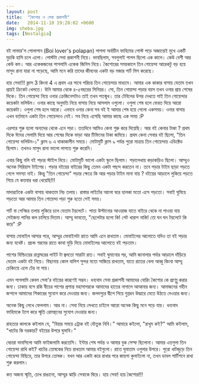 ```yaml
---
layout: post
title:  "কৈশোর ও সেবা প্রকাশনী"
date:   2014-11-10 19:28:02 +0600
img: sheba.jpg
tags: [Nostalgia]
---
```


বই লাভার'স পোলাপান (Boi lover's polapan) পাগলা অর্বাচীন ফাহিমের পোস্ট পড়ে অজান্তেই মুখে একটি মুচকি হাসি চলে এলো। পোস্টটা সেবা প্রকাশনী নিয়ে। ভাবছিলাম, সবগুলাই পাগল ছিলো এক কালে। কেউ বেশী আর কেউ কম। আর একেকজনের পাগলামি একেক জিনিস নিয়ে। কৈশোরের সময়কালে তিন গোয়েন্দা আরেকটু বড় হয়ে মাসুদ রানা যারা না পড়েছে, আমি মনে করি তাদের জীবনের একটা বড় মজার পার্ট মিস করেছে।

হায় সেবা!!! ক্লাস 3 কিংবা 4 এ প্রথম এর সাথে পরিচয় তিন গোয়েন্দার মাধ্যমে। আমার এক কাকার বাসায় যেতাম তখন প্রায়ই ক্রিকেট খেলতে। উনি আমার থেকে ৪-৫বছরের সিনিয়র। সো, তিন গোয়ান্দা পড়ার বয়স তখন ওনার প্রায় শেষের দিকে। তিন গোয়েন্দা নিয়ে ওনার ক্রেজিনেসটাও তাই তখন পতন্মুখ। তার টেবিলের উপর দেখতে পাই তিন গোয়েন্দার কয়েকটা ভলিউম। ওনার কাছে অনুমতি নিয়ে বাসায় নিয়ে আসলাম ওগুলো। ওগুলা শেষ হলে ফেরত দিয়ে আরো কয়েকটা। ওগুলা শেষ হলে আরো। এভাবে ওনার কেনা সব বই ই আমার শেষ হয়ে গেলো একসময়। ওনার বাসায় এখন বর্তমানে একটা তিন গোয়েন্দাও নেই। সব নিয়ে এসেছি আমার কাছে এক সময় :P

এরপরে শুরু হলো অন্যদের থেকে এনে পড়া। ততদিনে আমিও কেনা শুরু করে দিয়েছি। আর বই কেনার টাকা ? প্রথম দিকে ঈদের সেলামি দিয়ে আর শেষের দিকে ভাড়া আর টিফিনের টাকা জমিয়ে। প্রথম কেনা সেবার বই ছিলো, "তিন গোয়েন্দা ভলিউম-১" ক্লাস ৬ এ থাকাকালীন সময়ে। মোটামুটি ক্লাস ৯ পর্যন্ত পুরো মাত্রায় তিন গোয়েন্দায় এডিক্টেড ছিলাম। তখনও মাসুদ রানা ভালো লাগতে শুরু করেনি।

এবার কিছু বলি বই পড়ার স্টাইল নিয়ে। মোটামুটি ভালো একটা স্কুলে ছিলাম। পড়ালেখায় কড়াকড়িও ছিলো। আম্মুও অনেক সিরিয়াস টাইপের। পড়ার বইয়ের বাইরের কিছু তেমন একটা পছন্দ করতেন না। তবে পড়ার টাইম ছাড়া পড়তে গেলে সমস্যা নাই। কিন্তু "তিন গোয়েন্দা" পড়ার ক্ষেত্রে কি আর পড়ার টাইম মানা যায় ? বইয়ের আড়ালে লুকিয়ে পড়তে গিয়ে যে কত্তবার ধরা খেয়েছি!!!

মাদারটেকে একটা বাসায় থাকতাম নিচ তলায়। রাস্তার লাইটের আলো ঘরে হালকা মতো এসে পড়তো। সবাই ঘুমিয়ে পড়তো আর আমার তিন গোয়েন্দা পড়া শুরু হতো সেই সময়।

শার্ট বা গেন্জির তলায় লুকিয়ে চলে যেতাম টয়লেটে। পাতা উল্টানোর আওয়াজ যাতে বাইরে থেকে না পাওয়া যায় সেইজন্য পানির কল চালিয়ে দিতাম। আম্মু ভাবতো, "ছেলেটার হলো কি! পেট খারাপ নাকি! তো ঘন ঘন টয়লেটে কি করে" :P

বাসায় মোবাইল আসার পরে, আম্মুর মোবাইলটা রাতে আমি এনে রাখতাম। মোবাইলের আলোতে যদিও তা বই পড়ার জন্য যথেষ্ট। প্রচন্ড গরমের রাতে কাথা মুড়ি দিয়ে মোবাইলের আলোতে বই পড়তাম।

পাশের বিল্ডিংয়ের রান্নাঘরের লাইট টা জ্বলতো সারাটা রাত। সবাই ঘুমানোর পর, আমি জানালার পর্দার আড়ালে দাঁড়িয়ে যেতাম একটা বই নিয়ে। বিছানায় কোল বালিশ সুন্দর মতো সাজিয়ে রাখতাম, যাতে রাতের বেলা আব্বু কিংবা আম্মু চেকিংয়ে এলে টের না পায়।

এমন পাগলামি কেবল সেবা'র বইয়ের কারণেই সম্ভব। ধন্যবাদ সেবা প্রকাশনী আমাদের বোরিং কৈশোর কে প্রাণব্ন্ত করার জন্য। ঢাকায় বসে রকি বীচের পাশের প্রশান্ত মহাসাগরকে আমাদের হাতের নাগালে আআনার জন্য। আমাজনের গহীন জন্গলে আমাদের শিকারের সুযোগ করে দেওয়ার জন্য। জলদস্যুর দ্বীপে গিয়ে গুপ্তধন উদ্ধারে মেতে উঠতে দেওয়ার জন্য।

অনেক কিছু লেখে ফেললাম। আর না। সেবা নিয়ে লেখতে চাইলে আরো অনেক কিছু মনে পড়ে যায়। ধন্যবাদ ফাহিমকে ট্যাগ করে স্মৃতি রোমন্থনের সুযোগ দেওয়ার জন্য।


রাহতরে কালকে কইলাম যে, "বিয়ার সময়ে ৫ট্রাক বই যৌতুক নিবি।"
আমারে কইলো, "রাখুম কই?"
আমি কইলাম, "খাটের কি দরকার? বইয়ের উপরে ঘুমাবি।"

বেচারা ভাবসিলো আমি ফাইজলামি করতেসি। ইন্টার শেষ পর্যন্ত ও আমার বুক সেল্ফ ছিলোনা। আমার এত্তগুলা তিন গোয়েন্দা রাখি কই? খাটের তোষকের নিচে রাখতাম আমার বইগুলো। রাতে ঘুমাতাম ওগুলার উপরে। পুরো খাটজুড়ে তিন গোয়েন্দা বিছিয়ে, তার উপরে তোষক। যখন আর একটা করে রাখার পরে জায়গা কুলাইলো না, তখন ডাবল পার্টিশনে রাখা শুরু করলাম।

কত অজনা স্মৃতি, চোখ রাঙানো, আম্মুর ঝাড়ি সেবাকে ঘিরে।
হায় সেবা! হায় কৈশোর!!!